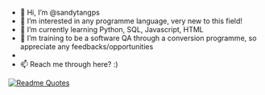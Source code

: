 - 👋 Hi, I’m @sandytangps
- 👀 I’m interested in any programme language, very new to this field!
- 🌱 I’m currently learning Python, SQL, Javascript, HTML
- 💞️ I’m training to be a software QA through a conversion programme, so appreciate any feedbacks/opportunities
- 
- 📫 Reach me through here? :)

[![Readme Quotes](https://quotes-github-readme.vercel.app/api?type=horizontal&?theme=nord)](https://github.com/piyushsuthar/github-readme-quotes)
<!---
sandytangps/sandytangps is a ✨ special ✨ repository because its `README.md` (this file) appears on your GitHub profile.
You can click the Preview link to take a look at your changes.
--->
